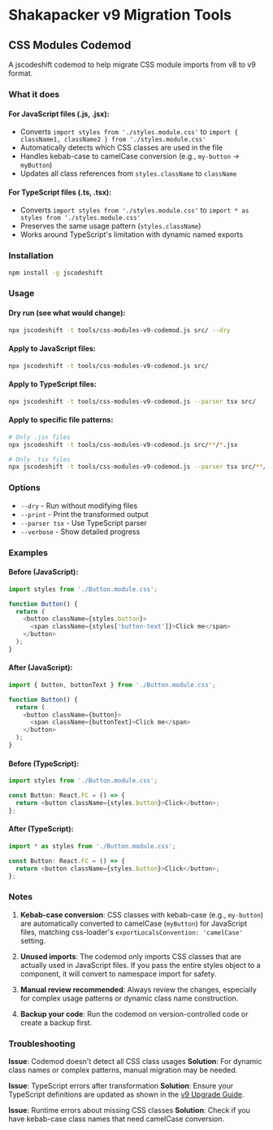 # Shakapacker v9 Migration Tools

## CSS Modules Codemod

A jscodeshift codemod to help migrate CSS module imports from v8 to v9 format.

### What it does

#### For JavaScript files (.js, .jsx):
- Converts `import styles from './styles.module.css'` to `import { className1, className2 } from './styles.module.css'`
- Automatically detects which CSS classes are used in the file
- Handles kebab-case to camelCase conversion (e.g., `my-button` → `myButton`)
- Updates all class references from `styles.className` to `className`

#### For TypeScript files (.ts, .tsx):
- Converts `import styles from './styles.module.css'` to `import * as styles from './styles.module.css'`
- Preserves the same usage pattern (`styles.className`)
- Works around TypeScript's limitation with dynamic named exports

### Installation

```bash
npm install -g jscodeshift
```

### Usage

#### Dry run (see what would change):
```bash
npx jscodeshift -t tools/css-modules-v9-codemod.js src/ --dry
```

#### Apply to JavaScript files:
```bash
npx jscodeshift -t tools/css-modules-v9-codemod.js src/
```

#### Apply to TypeScript files:
```bash
npx jscodeshift -t tools/css-modules-v9-codemod.js --parser tsx src/
```

#### Apply to specific file patterns:
```bash
# Only .jsx files
npx jscodeshift -t tools/css-modules-v9-codemod.js src/**/*.jsx

# Only .tsx files
npx jscodeshift -t tools/css-modules-v9-codemod.js --parser tsx src/**/*.tsx
```

### Options

- `--dry` - Run without modifying files
- `--print` - Print the transformed output
- `--parser tsx` - Use TypeScript parser
- `--verbose` - Show detailed progress

### Examples

#### Before (JavaScript):
```javascript
import styles from './Button.module.css';

function Button() {
  return (
    <button className={styles.button}>
      <span className={styles['button-text']}>Click me</span>
    </button>
  );
}
```

#### After (JavaScript):
```javascript
import { button, buttonText } from './Button.module.css';

function Button() {
  return (
    <button className={button}>
      <span className={buttonText}>Click me</span>
    </button>
  );
}
```

#### Before (TypeScript):
```typescript
import styles from './Button.module.css';

const Button: React.FC = () => {
  return <button className={styles.button}>Click</button>;
};
```

#### After (TypeScript):
```typescript
import * as styles from './Button.module.css';

const Button: React.FC = () => {
  return <button className={styles.button}>Click</button>;
};
```

### Notes

1. **Kebab-case conversion**: CSS classes with kebab-case (e.g., `my-button`) are automatically converted to camelCase (`myButton`) for JavaScript files, matching css-loader's `exportLocalsConvention: 'camelCase'` setting.

2. **Unused imports**: The codemod only imports CSS classes that are actually used in JavaScript files. If you pass the entire styles object to a component, it will convert to namespace import for safety.

3. **Manual review recommended**: Always review the changes, especially for complex usage patterns or dynamic class name construction.

4. **Backup your code**: Run the codemod on version-controlled code or create a backup first.

### Troubleshooting

**Issue**: Codemod doesn't detect all CSS class usages
**Solution**: For dynamic class names or complex patterns, manual migration may be needed.

**Issue**: TypeScript errors after transformation
**Solution**: Ensure your TypeScript definitions are updated as shown in the [v9 Upgrade Guide](../docs/v9_upgrade.md).

**Issue**: Runtime errors about missing CSS classes
**Solution**: Check if you have kebab-case class names that need camelCase conversion.